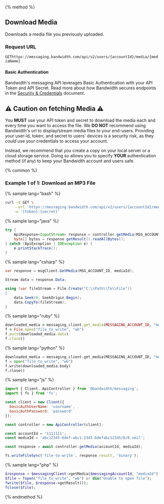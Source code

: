 {% method %}

## Download Media
Downloads a media file you previously uploaded.

### Request URL

<code class="get">GET</code>`https://messaging.bandwidth.com/api/v2/users/{accountId}/media/{mediaName}`

#### Basic Authentication

Bandwidth's messaging API leverages Basic Authentication with your API Token and API Secret. Read more about how Bandwidth secures endpoints in the [Security & Credentials](../../../guides/accountCredentials.md) document.

## ⚠️ Caution on fetching Media ⚠️

You **MUST** use your API token and secret to download the media each and every time you want to access the file.  We **DO NOT** recommend using Bandwidth's url to display/stream media files to your end-users.  Providing your user-id, token, and secret to users' devices is a security risk, as they _could_ use your credentials to access your account.

Instead, we recommend that you create a copy on your local server or a cloud storage service.  Doing so allows you to specify **YOUR** authentication method (if any) to keep your Bandwidth account and users safe.

{% common %}

### Example 1 of 1: Download an MP3 File

{% sample lang="bash" %}

```bash
curl -X GET \
    --url 'https://messaging.bandwidth.com/api/v2/users/{accountId}/media/{mediaName}' \
    -u '{token}:{secret}'
```

{% sample lang="java" %}
```java
try {
    ApiResponse<InputStream> response = controller.getMedia(MSG_ACCOUNT_ID, "mediaId");
    byte[] bytes = response.getResult().readAllBytes();
} catch (ApiException | IOException e) {
    e.printStackTrace();
} 
```

{% sample lang="csharp" %}

```csharp
var response = msgClient.GetMedia(MSG_ACCOUNT_ID, mediaId);

Stream data = response.Data;

using (var fileStream = File.Create("C:\\Path\\To\\File"))
{
    data.Seek(0, SeekOrigin.Begin);
    data.CopyTo(fileStream);
}
```


{% sample lang="ruby" %}

```ruby
downloaded_media = messaging_client.get_media(MESSAGING_ACCOUNT_ID, "mediaId")
f = File.open("file_to_write", "wb")
f.puts(downloaded_media.data)
f.close()
```

{% sample lang="python" %}

```python
downloaded_media = messaging_client.get_media(MESSAGING_ACCOUNT_ID, "mediaId")
f = open("file_to_write", "wb")
f.write(downloaded_media.body)
f.close()
```

{% sample lang="js" %}

```js
import { Client, ApiController } from '@bandwidth/messaging';
import { fs } from 'fs';

const client = new Client({
  basicAuthUserName: 'username',
  basicAuthPassword: 'password'
});

const controller = new ApiController(client);

const accountId = '1111111';
const mediaId = 'abc12345-6def-abc1-2345-6defabc12345/0/0.smil';

const response = await controller.getMedia(accountId, mediaId);

fs.writeFileSync('file-to-write', response.result, 'binary');
```

{% sample lang="php" %}

```php
$response = $messagingClient->getMedia($messagingAccountId, "mediaId");
$file = fopen("file_to_write", "wb") or die("Unable to open file");
fwrite($file, $response->getResult());
fclose($file);
```

{% endmethod %}
